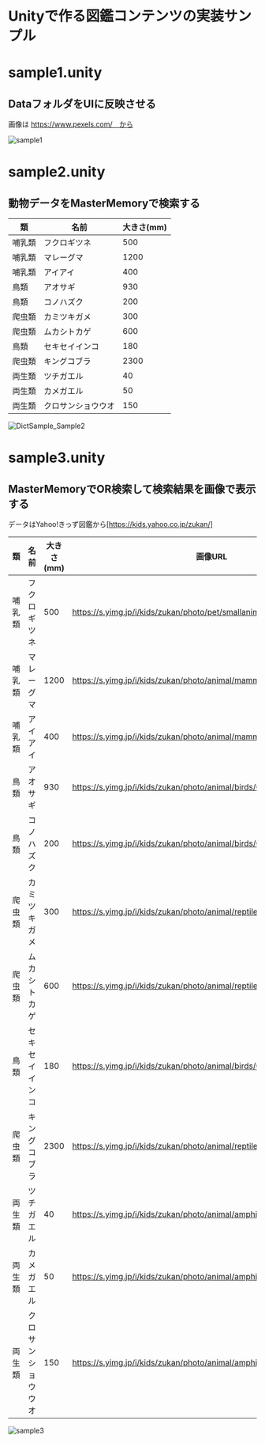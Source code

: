 # Unityで作る図鑑コンテンツの実装サンプル

# sample1.unity
## DataフォルダをUIに反映させる

画像は https://www.pexels.com/　から

![sample1](https://user-images.githubusercontent.com/529150/76914681-5a0ced80-68fe-11ea-946e-f26321e8bae9.gif)

# sample2.unity
## 動物データをMasterMemoryで検索する

|類|名前|大きさ(mm)|
|---|---|---|
|哺乳類|フクロギツネ|500|
|哺乳類|マレーグマ|1200|
|哺乳類|アイアイ|400 |
|鳥類|アオサギ| 930|
|鳥類|コノハズク| 200|
|爬虫類|カミツキガメ| 300|
|爬虫類|ムカシトカゲ| 600|
|鳥類|セキセイインコ| 180|
|爬虫類|キングコブラ| 2300|
|両生類|ツチガエル| 40|
|両生類|カメガエル| 50|
|両生類|クロサンショウウオ| 150|

![DictSample_Sample2](https://user-images.githubusercontent.com/529150/76914105-7f006100-68fc-11ea-9137-d591ce54b7fd.gif)


# sample3.unity
## MasterMemoryでOR検索して検索結果を画像で表示する

データはYahoo!きっず図鑑から[https://kids.yahoo.co.jp/zukan/]

|類|名前|大きさ(mm)|画像URL|
|---|---|---|---|
|哺乳類|フクロギツネ|500|https://s.yimg.jp/i/kids/zukan/photo/pet/smallanimal/0058/640_480.jpg|
|哺乳類|マレーグマ|1200|https://s.yimg.jp/i/kids/zukan/photo/animal/mammals/0060/640_480.jpg|
|哺乳類|アイアイ|400|https://s.yimg.jp/i/kids/zukan/photo/animal/mammals/0029/640_480.jpg|
|鳥類|アオサギ|930|https://s.yimg.jp/i/kids/zukan/photo/animal/birds/0022/640_480.jpg|
|鳥類|コノハズク|200|https://s.yimg.jp/i/kids/zukan/photo/animal/birds/0089/640_480.jpg|
|爬虫類|カミツキガメ|300|https://s.yimg.jp/i/kids/zukan/photo/animal/reptiles/0016/640_480.jpg|
|爬虫類|ムカシトカゲ|600|https://s.yimg.jp/i/kids/zukan/photo/animal/reptiles/0034/640_480.jpg|
|鳥類|セキセイインコ|180|https://s.yimg.jp/i/kids/zukan/photo/animal/birds/0084/640_480.jpg|
|爬虫類|キングコブラ|2300|https://s.yimg.jp/i/kids/zukan/photo/animal/reptiles/0089/640_480.jpg|
|両生類|ツチガエル|40|https://s.yimg.jp/i/kids/zukan/photo/animal/amphibians/0029/640_480.jpg|
|両生類|カメガエル|50|https://s.yimg.jp/i/kids/zukan/photo/animal/amphibians/0016/640_480.jpg|
|両生類|クロサンショウウオ|150|https://s.yimg.jp/i/kids/zukan/photo/animal/amphibians/0001/640_480.jpg|



![sample3](https://user-images.githubusercontent.com/529150/77243190-bd728480-6c4a-11ea-9e0a-b3e58b98b2c2.gif)